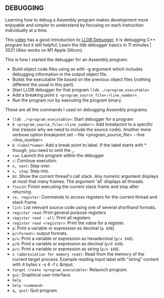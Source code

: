 ## DEBUGGING

Learning how to debug a Assembly program makes development more enjoyable and simpler to understand by focusing on each instruction individually at a time.

This [video][lldb_debugger_video] has a good introduction to [LLDB Debugger](https://lldb.llvm.org/), it is debugging C++ program but it still helpful: Learn the lldb debugger basics in 11 minutes | 2021 (Also works on M1 Apple Silicon).

This is how I started the debugger for an Assembly program:

- Build object code files using as with -g argument which includes debugging information in the output object file.
- Builds the executable file based on the previous object files (nothing different the usual in this part).
- Start LLDB debugger for that program `lldb ./<program_executable>`
- Add a breaking point `b <program_source_file>:<line_number>`.
- Run the program run by executing the program binary.

These are all the commands I used on debugging Assembly programs:

- `lldb ./<program_executable>`: Start debugger for a program
- `b <program_source_file>:<line_number>`: Add breakpoint to a specific line (reason why we need to include the source code). Another more verbose option breakpoint set --file <program_source_file> --line <line_number>
- `b <label*name>`: Add a break point to label. If the label starts with \* though, you need to omit the \_.
- `run`: Launch the program within the debugger
- `c`: Continue execution.
- `n, next`: Step over.
- `s, step`: Step into.
- `bt`: Show the current thread's call stack. Any numeric argument displays at most that many frames. The argument 'all' displays all threads.
- `finish`: Finish executing the current stack frame and stop after returning.
- `re, register`: Commands to access registers for the current thread and stack frame.
- `list`: List relevant source code using one of several shorthand formats.
- `register read`: Print general purpose registers
- `register read --all`: Print all registers
- `register read <register>`: Print the value for a register.
- `p`: Print a variable or expression as decimal (`p $X0`).
- `p/<format>`: output formats.
- `p/x`: Print a variable or expression as hexadecimal (`p/x $X0`).
- `p/d`: Print a variable or expression as decimal (`p/d $X0`).
- `p/s`: Print a variable or expression as string (`p/s $X0`).
- `x (abbreviation for memory read)`: Read from the memory of the current target process. Example reading input label with "string" content with 4 bytes x -s 4 -f c &input.
- `target create <program_executable>`: Relaunch program.
- `gui`: Graphical user interface.
- `help`
- `help <command>`
- `q, quit`: Quit program.

[lldb_debugger_video]: https://www.youtube.com/watch?v=v_C1cvo1biI
